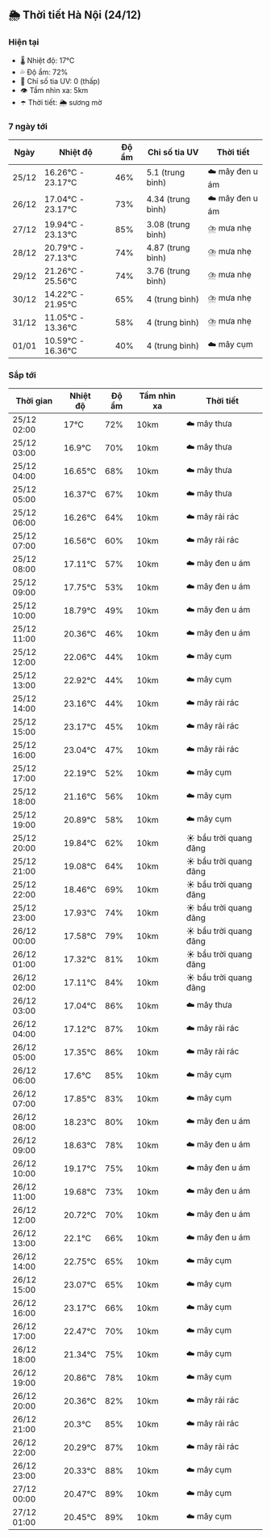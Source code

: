 ## 🌦️ Thời tiết Hà Nội (24/12)

### Hiện tại

- 🌡️ Nhiệt độ: 17℃
- 💦 Độ ẩm: 72%
- 🌟 Chỉ số tia UV: 0 (thấp)
- 👁️ Tầm nhìn xa: 5km
- ☂️ Thời tiết: 🌦️ sương mờ

### 7 ngày tới

| Ngày | Nhiệt độ | Độ ẩm | Chỉ số tia UV | Thời tiết |
| --- | --- | --- | --- | --- |
| 25/12 | 16.26℃ - 23.17℃ | 46% | 5.1 (trung bình) | ☁️ mây đen u ám |
| 26/12 | 17.04℃ - 23.17℃ | 73% | 4.34 (trung bình) | ☁️ mây đen u ám |
| 27/12 | 19.94℃ - 23.13℃ | 85% | 3.08 (trung bình) | ⛈️ mưa nhẹ |
| 28/12 | 20.79℃ - 27.13℃ | 74% | 4.87 (trung bình) | ⛈️ mưa nhẹ |
| 29/12 | 21.26℃ - 25.56℃ | 74% | 3.76 (trung bình) | ⛈️ mưa nhẹ |
| 30/12 | 14.22℃ - 21.95℃ | 65% | 4 (trung bình) | ⛈️ mưa nhẹ |
| 31/12 | 11.05℃ - 13.36℃ | 58% | 4 (trung bình) | ⛈️ mưa nhẹ |
| 01/01 | 10.59℃ - 16.36℃ | 40% | 4 (trung bình) | ☁️ mây cụm |

### Sắp tới

| Thời gian | Nhiệt độ | Độ ẩm | Tầm nhìn xa | Thời tiết |
| --- | --- | --- | --- | --- |
| 25/12 02:00 | 17℃ | 72% | 10km | ☁️ mây thưa |
| 25/12 03:00 | 16.9℃ | 70% | 10km | ☁️ mây thưa |
| 25/12 04:00 | 16.65℃ | 68% | 10km | ☁️ mây thưa |
| 25/12 05:00 | 16.37℃ | 67% | 10km | ☁️ mây thưa |
| 25/12 06:00 | 16.26℃ | 64% | 10km | ☁️ mây rải rác |
| 25/12 07:00 | 16.56℃ | 60% | 10km | ☁️ mây rải rác |
| 25/12 08:00 | 17.11℃ | 57% | 10km | ☁️ mây đen u ám |
| 25/12 09:00 | 17.75℃ | 53% | 10km | ☁️ mây đen u ám |
| 25/12 10:00 | 18.79℃ | 49% | 10km | ☁️ mây đen u ám |
| 25/12 11:00 | 20.36℃ | 46% | 10km | ☁️ mây đen u ám |
| 25/12 12:00 | 22.06℃ | 44% | 10km | ☁️ mây cụm |
| 25/12 13:00 | 22.92℃ | 44% | 10km | ☁️ mây cụm |
| 25/12 14:00 | 23.16℃ | 44% | 10km | ☁️ mây rải rác |
| 25/12 15:00 | 23.17℃ | 45% | 10km | ☁️ mây rải rác |
| 25/12 16:00 | 23.04℃ | 47% | 10km | ☁️ mây rải rác |
| 25/12 17:00 | 22.19℃ | 52% | 10km | ☁️ mây cụm |
| 25/12 18:00 | 21.16℃ | 56% | 10km | ☁️ mây cụm |
| 25/12 19:00 | 20.89℃ | 58% | 10km | ☁️ mây cụm |
| 25/12 20:00 | 19.84℃ | 62% | 10km | ☀️ bầu trời quang đãng |
| 25/12 21:00 | 19.08℃ | 64% | 10km | ☀️ bầu trời quang đãng |
| 25/12 22:00 | 18.46℃ | 69% | 10km | ☀️ bầu trời quang đãng |
| 25/12 23:00 | 17.93℃ | 74% | 10km | ☀️ bầu trời quang đãng |
| 26/12 00:00 | 17.58℃ | 79% | 10km | ☀️ bầu trời quang đãng |
| 26/12 01:00 | 17.32℃ | 81% | 10km | ☀️ bầu trời quang đãng |
| 26/12 02:00 | 17.11℃ | 84% | 10km | ☀️ bầu trời quang đãng |
| 26/12 03:00 | 17.04℃ | 86% | 10km | ☁️ mây thưa |
| 26/12 04:00 | 17.12℃ | 87% | 10km | ☁️ mây rải rác |
| 26/12 05:00 | 17.35℃ | 86% | 10km | ☁️ mây rải rác |
| 26/12 06:00 | 17.6℃ | 85% | 10km | ☁️ mây cụm |
| 26/12 07:00 | 17.85℃ | 83% | 10km | ☁️ mây cụm |
| 26/12 08:00 | 18.23℃ | 80% | 10km | ☁️ mây đen u ám |
| 26/12 09:00 | 18.63℃ | 78% | 10km | ☁️ mây đen u ám |
| 26/12 10:00 | 19.17℃ | 75% | 10km | ☁️ mây đen u ám |
| 26/12 11:00 | 19.68℃ | 73% | 10km | ☁️ mây đen u ám |
| 26/12 12:00 | 20.72℃ | 70% | 10km | ☁️ mây đen u ám |
| 26/12 13:00 | 22.1℃ | 66% | 10km | ☁️ mây đen u ám |
| 26/12 14:00 | 22.75℃ | 65% | 10km | ☁️ mây cụm |
| 26/12 15:00 | 23.07℃ | 65% | 10km | ☁️ mây cụm |
| 26/12 16:00 | 23.17℃ | 66% | 10km | ☁️ mây cụm |
| 26/12 17:00 | 22.47℃ | 70% | 10km | ☁️ mây cụm |
| 26/12 18:00 | 21.34℃ | 75% | 10km | ☁️ mây cụm |
| 26/12 19:00 | 20.86℃ | 78% | 10km | ☁️ mây cụm |
| 26/12 20:00 | 20.36℃ | 82% | 10km | ☁️ mây rải rác |
| 26/12 21:00 | 20.3℃ | 85% | 10km | ☁️ mây rải rác |
| 26/12 22:00 | 20.29℃ | 87% | 10km | ☁️ mây rải rác |
| 26/12 23:00 | 20.33℃ | 88% | 10km | ☁️ mây cụm |
| 27/12 00:00 | 20.47℃ | 89% | 10km | ☁️ mây cụm |
| 27/12 01:00 | 20.45℃ | 89% | 10km | ☁️ mây cụm |
